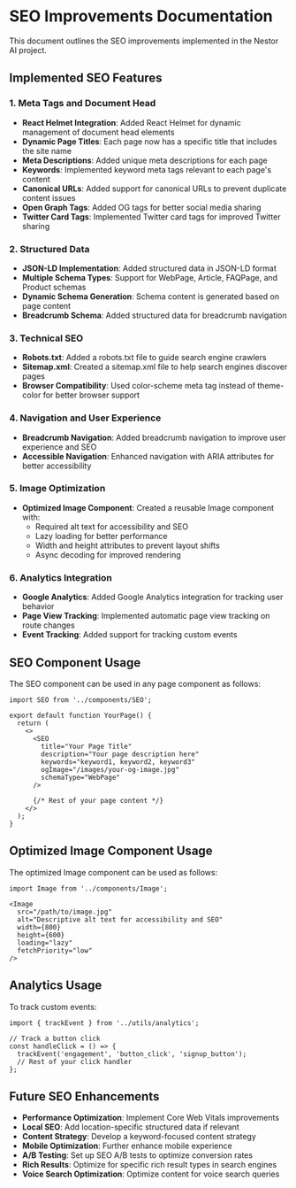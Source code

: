 # SEO Improvements Documentation

This document outlines the SEO improvements implemented in the Nestor AI project.

## Implemented SEO Features

### 1. Meta Tags and Document Head

- **React Helmet Integration**: Added React Helmet for dynamic management of document head elements
- **Dynamic Page Titles**: Each page now has a specific title that includes the site name
- **Meta Descriptions**: Added unique meta descriptions for each page
- **Keywords**: Implemented keyword meta tags relevant to each page's content
- **Canonical URLs**: Added support for canonical URLs to prevent duplicate content issues
- **Open Graph Tags**: Added OG tags for better social media sharing
- **Twitter Card Tags**: Implemented Twitter card tags for improved Twitter sharing

### 2. Structured Data

- **JSON-LD Implementation**: Added structured data in JSON-LD format
- **Multiple Schema Types**: Support for WebPage, Article, FAQPage, and Product schemas
- **Dynamic Schema Generation**: Schema content is generated based on page content
- **Breadcrumb Schema**: Added structured data for breadcrumb navigation

### 3. Technical SEO

- **Robots.txt**: Added a robots.txt file to guide search engine crawlers
- **Sitemap.xml**: Created a sitemap.xml file to help search engines discover pages
- **Browser Compatibility**: Used color-scheme meta tag instead of theme-color for better browser support

### 4. Navigation and User Experience

- **Breadcrumb Navigation**: Added breadcrumb navigation to improve user experience and SEO
- **Accessible Navigation**: Enhanced navigation with ARIA attributes for better accessibility

### 5. Image Optimization

- **Optimized Image Component**: Created a reusable Image component with:
  - Required alt text for accessibility and SEO
  - Lazy loading for better performance
  - Width and height attributes to prevent layout shifts
  - Async decoding for improved rendering

### 6. Analytics Integration

- **Google Analytics**: Added Google Analytics integration for tracking user behavior
- **Page View Tracking**: Implemented automatic page view tracking on route changes
- **Event Tracking**: Added support for tracking custom events

## SEO Component Usage

The SEO component can be used in any page component as follows:

```tsx
import SEO from '../components/SEO';

export default function YourPage() {
  return (
    <>
      <SEO 
        title="Your Page Title"
        description="Your page description here"
        keywords="keyword1, keyword2, keyword3"
        ogImage="/images/your-og-image.jpg"
        schemaType="WebPage"
      />
      
      {/* Rest of your page content */}
    </>
  );
}
```

## Optimized Image Component Usage

The optimized Image component can be used as follows:

```tsx
import Image from '../components/Image';

<Image 
  src="/path/to/image.jpg" 
  alt="Descriptive alt text for accessibility and SEO" 
  width={800} 
  height={600} 
  loading="lazy" 
  fetchPriority="low" 
/>
```

## Analytics Usage

To track custom events:

```tsx
import { trackEvent } from '../utils/analytics';

// Track a button click
const handleClick = () => {
  trackEvent('engagement', 'button_click', 'signup_button');
  // Rest of your click handler
};
```

## Future SEO Enhancements

- **Performance Optimization**: Implement Core Web Vitals improvements
- **Local SEO**: Add location-specific structured data if relevant
- **Content Strategy**: Develop a keyword-focused content strategy
- **Mobile Optimization**: Further enhance mobile experience
- **A/B Testing**: Set up SEO A/B tests to optimize conversion rates
- **Rich Results**: Optimize for specific rich result types in search engines
- **Voice Search Optimization**: Optimize content for voice search queries
